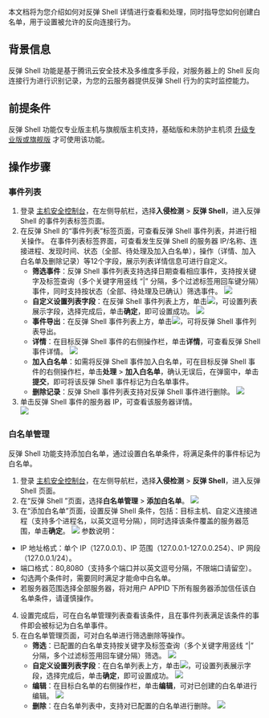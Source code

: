 本文档将为您介绍如何对反弹 Shell 详情进行查看和处理，同时指导您如何创建白名单，用于设置被允许的反向连接行为。
## 背景信息
反弹 Shell 功能是基于腾讯云安全技术及多维度多手段，对服务器上的 Shell 反向连接行为进行识别记录，为您的云服务器提供反弹 Shell 行为的实时监控能力。

## 前提条件
反弹 Shell 功能仅专业版主机与旗舰版主机支持，基础版和未防护主机须 [升级专业版或旗舰版](https://buy.cloud.tencent.com/yunjing) 才可使用该功能。
 

## 操作步骤
### 事件列表
1. 登录 [主机安全控制台](https://console.cloud.tencent.com/cwp/manage/maliciousRequest)，在左侧导航栏，选择**入侵检测** > **反弹 Shell**，进入反弹 Shell 的事件列表标签页面。
2. 在反弹 Shell 的“事件列表”标签页面，可查看反弹 Shell 事件列表，并进行相关操作。
	在事件列表标签界面，可查看发生反弹 Shell 的服务器 IP/名称、连接进程、发现时间、状态（全部、待处理及加入白名单），操作（详情、加入白名单及删除记录）等12个字段，展示列表详情信息可进行自定义。
	- **筛选事件**：反弹 Shell 事件列表支持选择日期查看相应事件，支持按关键字及标签查询（多个关键字用竖线 “|” 分隔，多个过滤标签用回车键分隔）事件，同时支持按状态（全部、待处理及已确认）筛选事件。
![](https://qcloudimg.tencent-cloud.cn/raw/d05d10ecd9234b936798745ec46d1587.png)
	- **自定义设置列表字段**：在反弹 Shell 事件列表上方，单击<img src="https://main.qcloudimg.com/raw/9ebb9fa1652d9154137fa1d934329043.png" style="margin:0;">，可设置列表展示字段，选择完成后，单击**确定**，即可设置成功。
![](https://qcloudimg.tencent-cloud.cn/raw/209854339135ad9a3f9918d7f72affa2.png)
	- **事件导出**：在反弹 Shell 事件列表上方，单击<img src="https://main.qcloudimg.com/raw/ac6451a8dab74a5cf57770ff8af30954.png" style="margin:0;">，可将反弹 Shell 事件列表导出。
	- **详情**：在目标反弹 Shell 事件的右侧操作栏，单击**详情**，可查看反弹 Shell 事件详情。
![](https://qcloudimg.tencent-cloud.cn/raw/2c2fb5bc7b6558e00b64463fd27c51dd.png)
	- **加入白名单**：如需将反弹 Shell 事件加入白名单，可在目标反弹 Shell 事件的右侧操作栏，单击**处理** > **加入白名单**，确认无误后，在弹窗中，单击**提交**，即可将该反弹 Shell 事件标记为白名单事件。
	- **删除记录**：反弹 Shell 事件列表支持对反弹 Shell 事件进行删除。
![](https://qcloudimg.tencent-cloud.cn/raw/53d9f5f17c2d09e025990645cb7ed032.png)
3. 单击反弹 Shell 事件的服务器 IP，可查看该服务器详情。	
![](https://qcloudimg.tencent-cloud.cn/raw/bcdc7940cf4f8d68af6850bebe9186b2.png)

### 白名单管理
反弹 Shell 功能支持添加白名单，通过设置白名单条件，将满足条件的事件标记为白名单。
1. 登录 [主机安全控制台](https://console.cloud.tencent.com/cwp/manage/maliciousRequest)，在左侧导航栏，选择**入侵检测** > **反弹 Shell**，进入反弹 Shell 页面。
2. 在“反弹 Shell ”页面，选择**白名单管理** > **添加白名单**。
![](https://qcloudimg.tencent-cloud.cn/raw/f36aaa7248a35a8281de721de8a906d6.png)
3. 在“添加白名单”页面，设置反弹 Shell 条件，包括：目标主机、自定义连接进程（支持多个进程名，以英文逗号分隔），同时选择该条件覆盖的服务器范围，单击**确定**。
![](https://qcloudimg.tencent-cloud.cn/raw/4a0a26800dbe66141791c0100de467a2.png)
参数说明：
 - IP 地址格式：单个 IP（127.0.0.1）、IP 范围（127.0.0.1-127.0.0.254）、IP 网段（127.0.0.1/24）。
 - 端口格式：80,8080（支持多个端口并以英文逗号分隔，不限端口请留空）。
 - 勾选两个条件时，需要同时满足才能命中白名单。
 - 若服务器范围选择全部服务器，将对用户 APPID 下所有服务器添加信任该白名单条件，请谨慎操作。
4. 设置完成后，可在白名单管理列表查看该条件，且在事件列表满足该条件的事件即会被标记为白名单事件。
5. 在白名单管理页面，可对白名单进行筛选删除等操作。
	- **筛选**：已配置的白名单支持按关键字及标签查询（多个关键字用竖线 “|” 分隔，多个过滤标签用回车键分隔）筛选。
![](https://main.qcloudimg.com/raw/c0a30d4174892453ff194d19c65aebd3.png)
	-  **自定义设置列表字段**：在白名单列表上方，单击<img src="https://main.qcloudimg.com/raw/9ebb9fa1652d9154137fa1d934329043.png" style="margin:0;">，可设置列表展示字段，选择完成后，单击**确定**，即可设置成功。
![](https://qcloudimg.tencent-cloud.cn/raw/8b642e494487ec70736298f271081d35.png)
	- **编辑**：在目标白名单的右侧操作栏，单击**编辑**，可对已创建的白名单进行编辑。
![](https://main.qcloudimg.com/raw/bf735b637fbeb43a762220b4fad3e6af.png)
	- **删除**：在白名单列表中，支持对已配置的白名单进行删除。
![](https://main.qcloudimg.com/raw/6517915f204ab26d4d5ccd04cc764695.png)

